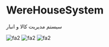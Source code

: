 # WereHouseSystem
سیستم مدیریت کالا و انبار

![fa2](https://github.com/mhosseinkhani/WereHouseSystem/blob/master/Capture.PNG?raw=true)
![fa2](https://github.com/mhosseinkhani/WereHouseSystem/blob/master/2.PNG?raw=true)
![fa2](https://github.com/mhosseinkhani/WereHouseSystem/blob/master/3.PNG?raw=true)
